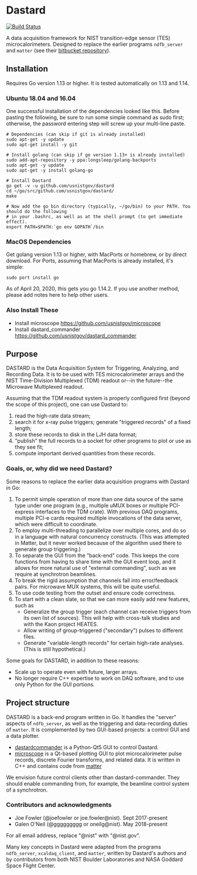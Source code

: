 # Dastard
[![Build Status](https://travis-ci.org/usnistgov/dastard.svg?branch=master)](https://travis-ci.org/usnistgov/dastard)

A data acquisition framework for NIST transition-edge sensor (TES) microcalorimeters. Designed to replace the earlier programs `ndfb_server` and `matter` (see their [bitbucket repository](https://bitbucket.org/nist_microcal/nasa_daq)).

## Installation
Requires Go version 1.13 or higher. It is tested automatically on 1.13 and 1.14.

### Ubuntu 18.04 and 16.04
One successful installation of the dependencies looked like this. Before pasting the following, be sure to run some
simple command as sudo first; otherwise, the password entering step will screw up your multi-line paste.
```
# Dependencies (can skip if git is already installed)
sudo apt-get -y update
sudo apt-get install -y git

# Install golang (can skip if go version 1.13+ is already installed)
sudo add-apt-repository -y ppa:longsleep/golang-backports
sudo apt-get -y update
sudo apt-get -y install golang-go

# Install Dastard
go get -v -u github.com/usnistgov/dastard
cd ~/go/src/github.com/usnistgov/dastard/
make

# Now add the go bin directory (typically, ~/go/bin) to your PATH. You should do the following
# in your .bashrc, as well as at the shell prompt (to get immediate effect).
export PATH=$PATH:`go env GOPATH`/bin
```


### MacOS Dependencies
Get golang version 1.13 or higher, with MacPorts or homebrew, or by direct download. For Ports, assuming that MacPorts
is already installed, it's simple:
```
sudo port install go
```
As of April 20, 2020, this gets you go 1.14.2. If you use another method, please add notes here to help other users.



### Also Install These

* Install microscope https://github.com/usnistgov/microscope
* Install dastard_commander https://github.com/usnistgov/dastard_commander


## Purpose

DASTARD is the Data Acquisition System for Triggering, Analyzing, and Recording Data. It is to be used with TES microcalorimeter arrays and the NIST Time-Division Multiplexed (TDM) readout or--in the future--the Microwave Multiplexed readout.

Assuming that the TDM readout system is properly configured first (beyond the scope of this project), one can use Dastard to:
1. read the high-rate data stream;
1. search it for x-ray pulse triggers; generate "triggered records" of a fixed length;
1. store these records to disk in the LJH data format;
1. "publish" the full records to a socket for other programs to plot or use as they see fit;
1. compute important derived quantities from these records.

### Goals, or, why did we need Dastard?

Some reasons to replace the earlier data acquisition programs with Dastard in Go:

1. To permit simple operation of more than one data source of the same type under one program (e.g., multiple uMUX boxes or multiple PCI-express interfaces to the TDM crate). With previous DAQ programs, multiple PCI-e cards required multiple invocations of the data server, which were difficult to coordinate.
1. To employ multi-threading to parallelize over multiple cores, and do so in a language with natural concurrency constructs. (This was attempted in Matter, but it never worked because of the algorithm used there to generate group triggering.)
1. To separate the GUI from the "back-end" code. This keeps the core functions from having to share time with the GUI event loop, and it allows for more natural use of "external commanding", such as we require at synchrotron beamlines.
1. To break the rigid assumption that channels fall into error/feedback pairs. For microwave MUX systems, this will be quite useful.
1. To use code testing from the outset and ensure code correctness.
1. To start with a clean slate, so that we can more easily add new features, such as
   * Generalize the group trigger (each channel can receive triggers from its own list of sources). This will help with cross-talk studies and with the Kaon project HEATES.
   * Allow writing of group-triggered ("secondary") pulses to different files.
   * Generate "variable-length records" for certain high-rate analyses. (This is still hypothetical.)

Some goals for DASTARD, in addition to these reasons:

* Scale up to operate even with future, larger arrays.
* No longer require C++ expertise to work on DAQ software, and to use only Python for the GUI portions.

## Project structure

DASTARD is a back-end program written in Go. It handles the "server" aspects of `ndfb_server`, as well as the triggering and data-recording duties of `matter`. It is complemented by two GUI-based projects: a control GUI and a data plotter.

* [dastardcommander](https://github.com/usnistgov/dastardcommander) is a Python-Qt5 GUI to control Dastard.
* [microscope](https://github.com/usnistgov/microscope) is a Qt-based plotting GUI to plot microcalorimeter pulse records, discrete Fourier transforms, and related data. It is written in C++ and contains code from [matter](https://bitbucket.org/nist_microcal/nasa_daq/)

We envision future control clients other than dastard-commander. They should enable commanding from, for example, the beamline control system of a synchrotron.


### Contributors and acknowledgments

* Joe Fowler (@joefowler or joe.fowler@nist). Sept 2017-present
* Galen O'Neil (@ggggggggg or oneilg@nist). May 2018-present

For all email address, replace "@nist" with "@nist.gov".

Many key concepts in Dastard were adapted from the programs `ndfb_server`, `xcaldaq_client`, and `matter`, written by Dastard's authors and by contributors from both NIST Boulder Laboratories and NASA Goddard Space Flight Center.
